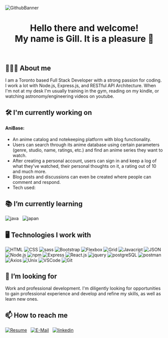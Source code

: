 
![GithubBanner](https://github.com/user-attachments/assets/f7c9f847-142d-465f-aae7-0d4d47a7e4cf)
<h1 align="center">Hello there and welcome!<br>My name is Gill. It is a pleasure 🙏<br>&nbsp;</h1>


## 🧑🏻‍💻 About me
I am a Toronto based Full Stack Developer with a strong passion for coding. I work a lot with Node.js, Express.js, and RESTful API  Architecture. When I'm not at my desk I'm usually training in the gym, reading on my kindle, or watching astronomy/engineering videos on youtube.


## 🛠️ I'm currently working on
#### AniBase: 
- An anime catalog and notekeeping platform with blog functionality.
- Users can search through its anime database using certain parameters (genre, studio, name, ratings, etc.) and find an anime series they want to watch.
- After creating a personal account, users can sign in and keep a log of what they've watched, their personal thoughts on it, a rating out of 10 and much more.
- Blog posts and discussions can even be created where people can comment and respond.
- Tech used: 

## 📚 I’m currently learning
![java](https://github.com/user-attachments/assets/5f37c765-cfcf-40ba-86d3-c32b00a2a6f9)
&nbsp;
![japan](https://github.com/user-attachments/assets/0c1998a9-2046-4158-9bf5-28df6679483e)

## 🖥️ Technologies I work with
![HTML](https://github.com/user-attachments/assets/0d9da1e7-d36d-40c3-ba12-5ff774407564)
![CSS](https://github.com/user-attachments/assets/e2c04c5a-4a49-414b-8e63-03969017e4c2)
![sass](https://github.com/user-attachments/assets/6e7f78a2-4441-4816-b164-acbf2dc2b660)
![Bootstrap](https://github.com/user-attachments/assets/dd319c91-8eda-4a68-bb4f-bbf5144f51f3)
![Flexbox](https://github.com/user-attachments/assets/5e66736a-1474-49d4-8700-b9c7004fea27)
![Grid](https://github.com/user-attachments/assets/027d709f-4123-4b9d-83f3-41bafd67ef40)
![Javacript](https://github.com/user-attachments/assets/6a7e97b9-2200-4304-8609-4eeecc30e172)
![JSON](https://github.com/user-attachments/assets/e69984cb-f684-4643-9c7e-f45bfff9e8d1)
![Node.js](https://github.com/user-attachments/assets/270f2a48-1147-437e-ba3e-1b348905aa68)
![npm](https://github.com/user-attachments/assets/cc0a66f6-ceec-48f5-9904-b8163a0471a6)
![Express](https://github.com/user-attachments/assets/42009525-589c-4e66-942b-28acfa29096f)
![React.js](https://github.com/user-attachments/assets/10e04978-8ef3-4cfc-9155-a15d095fe162)
![jquery](https://github.com/user-attachments/assets/d7be9059-9306-4b74-bfac-2c0b0444077e)
![postgreSQL](https://github.com/user-attachments/assets/66a5fa2b-6b38-4279-87c3-1c17d654d736)
![postman](https://github.com/user-attachments/assets/9c315c08-219b-4389-8144-7e5e494bd18a)
![Axios](https://github.com/user-attachments/assets/9b26f787-4eda-47f8-b19c-83fb905455e5)
![Unix](https://github.com/user-attachments/assets/86bd9fb7-36a0-44b6-be78-8ed948d314ec)
![VSCode](https://github.com/user-attachments/assets/995de800-9ba6-4359-a10a-cd130fad34ba)
![Git](https://github.com/user-attachments/assets/e763302e-f21b-4687-b9f7-a36ad1a2912d)


## 🧐 I’m looking for
Work and professional development. I'm diligently looking for opportunities to gain professional experience and develop and refine my skills, as well as learn new ones. 

## 📫 How to reach me
[![Resume](https://github.com/user-attachments/assets/8c1d2c58-1525-4798-a3d1-3f8f9b823cb3)](https://drive.google.com/file/d/1jrjQhZB6ApA75ftdOXDt9junbywSn-MW/view?usp=sharing)
&nbsp;
[![E-Mail](https://github.com/user-attachments/assets/5e3d3e84-1e3e-482f-8f1b-0c23d6bf4a18)](mailto:gill.io0710@gmail.com)
&nbsp;
[![linkedin](https://github.com/user-attachments/assets/dd9757e8-08d0-48c9-9232-a424dff8da68)](https://www.linkedin.com/in/amarjeet-gill-7bb915181)

